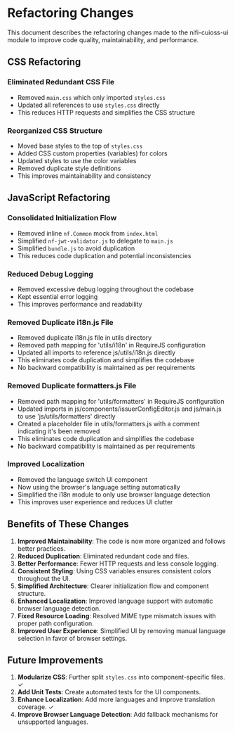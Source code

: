 # Refactoring Changes

This document describes the refactoring changes made to the nifi-cuioss-ui module to improve code quality, maintainability, and performance.

## CSS Refactoring

### Eliminated Redundant CSS File
- Removed `main.css` which only imported `styles.css`
- Updated all references to use `styles.css` directly
- This reduces HTTP requests and simplifies the CSS structure

### Reorganized CSS Structure
- Moved base styles to the top of `styles.css`
- Added CSS custom properties (variables) for colors
- Updated styles to use the color variables
- Removed duplicate style definitions
- This improves maintainability and consistency

## JavaScript Refactoring

### Consolidated Initialization Flow
- Removed inline `nf.Common` mock from `index.html`
- Simplified `nf-jwt-validator.js` to delegate to `main.js`
- Simplified `bundle.js` to avoid duplication
- This reduces code duplication and potential inconsistencies

### Reduced Debug Logging
- Removed excessive debug logging throughout the codebase
- Kept essential error logging
- This improves performance and readability

### Removed Duplicate i18n.js File
- Removed duplicate i18n.js file in utils directory
- Removed path mapping for 'utils/i18n' in RequireJS configuration
- Updated all imports to reference js/utils/i18n.js directly
- This eliminates code duplication and simplifies the codebase
- No backward compatibility is maintained as per requirements

### Removed Duplicate formatters.js File
- Removed path mapping for 'utils/formatters' in RequireJS configuration
- Updated imports in js/components/issuerConfigEditor.js and js/main.js to use 'js/utils/formatters' directly
- Created a placeholder file in utils/formatters.js with a comment indicating it's been removed
- This eliminates code duplication and simplifies the codebase
- No backward compatibility is maintained as per requirements

### Improved Localization
- Removed the language switch UI component
- Now using the browser's language setting automatically
- Simplified the i18n module to only use browser language detection
- This improves user experience and reduces UI clutter

## Benefits of These Changes

1. **Improved Maintainability**: The code is now more organized and follows better practices.
2. **Reduced Duplication**: Eliminated redundant code and files.
3. **Better Performance**: Fewer HTTP requests and less console logging.
4. **Consistent Styling**: Using CSS variables ensures consistent colors throughout the UI.
5. **Simplified Architecture**: Clearer initialization flow and component structure.
6. **Enhanced Localization**: Improved language support with automatic browser language detection.
7. **Fixed Resource Loading**: Resolved MIME type mismatch issues with proper path configuration.
8. **Improved User Experience**: Simplified UI by removing manual language selection in favor of browser settings.

## Future Improvements

1. **Modularize CSS**: Further split `styles.css` into component-specific files. ✓
2. **Add Unit Tests**: Create automated tests for the UI components.
3. **Enhance Localization**: Add more languages and improve translation coverage. ✓
4. **Improve Browser Language Detection**: Add fallback mechanisms for unsupported languages.
